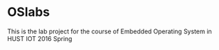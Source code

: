 # OSlabs
This is the lab project for the course of Embedded Operating System in HUST IOT 2016 Spring
